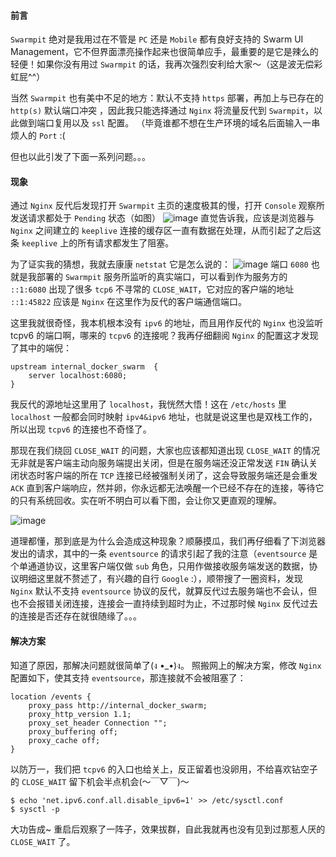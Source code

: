 #### 前言
`Swarmpit` 绝对是我用过在不管是 `PC` 还是 `Mobile` 都有良好支持的 Swarm UI Management，它不但界面漂亮操作起来也很简单应手，最重要的是它是辣么的轻便！如果你没有用过 `Swarmpit` 的话，我再次强烈安利给大家～（这是波无偿彩虹屁^^）

当然 `Swarmpit` 也有美中不足的地方：默认不支持 `https` 部署，再加上与已存在的 `http(s)` 默认端口冲突 ，因此我只能选择通过 `Nginx` 将流量反代到 `Swarmpit`，以此做到端口复用以及 `ssl` 配置。 （毕竟谁都不想在生产环境的域名后面输入一串烦人的 `Port` :(

但也以此引发了下面一系列问题。。。

#### 现象
通过 `Nginx` 反代后发现打开 `Swarmpit` 主页的速度极其的慢，打开 `Console` 观察所发送请求都处于 `Pending` 状态（如图）
![image](https://www.otokaze.cn/wp-content/uploads/2019/10/TCP_handshake.png)
直觉告诉我，应该是浏览器与 `Nginx` 之间建立的 `keeplive` 连接的缓存区一直有数据在处理，从而引起了之后这条 `keeplive` 上的所有请求都发生了阻塞。

为了证实我的猜想，我就去康康 `netstat` 它是怎么说的：
![image](http://ws1.sinaimg.cn/large/c2f00e48gy1g7sivmy7j6j213o0ownky.jpg)
端口 `6080` 也就是我部署的 `Swarmpit` 服务所监听的真实端口，可以看到作为服务方的  `::1:6080` 出现了很多 `tcp6` 不寻常的 `CLOSE_WAIT`，它对应的客户端的地址 `::1:45822` 应该是 `Nginx` 在这里作为反代的客户端通信端口。

这里我就很奇怪，我本机根本没有 `ipv6` 的地址，而且用作反代的 `Nginx` 也没监听 tcpv6 的端口啊，哪来的 `tcpv6` 的连接呢？我再仔细翻阅 `Nginx` 的配置这才发现了其中的端倪：
```nginx
upstream internal_docker_swarm  {
    server localhost:6080;
}
```
我反代的源地址这里用了 `localhost`，我恍然大悟！这在 `/etc/hosts` 里 `localhost` 一般都会同时映射 `ipv4&ipv6` 地址，也就是说这里也是双栈工作的，所以出现 `tcpv6` 的连接也不奇怪了。

那现在我们绕回 `CLOSE_WAIT` 的问题，大家也应该都知道出现 `CLOSE_WAIT` 的情况无非就是客户端主动向服务端提出关闭，但是在服务端还没正常发送 `FIN` 确认关闭状态时客户端的所在 `TCP` 连接已经被强制关闭了，这会导致服务端还是会重发 `ACK` 直到客户端响应，然并卵，你永远都无法唤醒一个已经不存在的连接，等待它的只有系统回收。实在听不明白可以看下图，会让你又更直观的理解。

![image](http://ww1.sinaimg.cn/large/c2f00e48gy1g7tlosz3y9j20kc0fnjsh.jpg)

道理都懂，那到底是为什么会造成这种现象？顺藤摸瓜，我们再仔细看了下浏览器发出的请求，其中的一条 `eventsource` 的请求引起了我的注意（`eventsource` 是个单通道协议，这里客户端仅做 `sub` 角色，只用作做接收服务端发送的数据，协议明细这里就不赘述了，有兴趣的自行 `Google` :），顺带搜了一圈资料，发现 `Nginx` 默认不支持 `eventsource` 协议的反代，就算反代过去服务端也不会认，但也不会报错关闭连接，连接会一直持续到超时为止，不过那时候 `Nginx` 反代过去的连接是否还存在就很随缘了。。。

#### 解决方案
知道了原因，那解决问题就很简单了(ง •_•)ง。
照搬网上的解决方案，修改 `Nginx` 配置如下，使其支持 `eventsource`，那连接就不会被阻塞了：
```nginx
location /events {
    proxy_pass http://internal_docker_swarm;
    proxy_http_version 1.1;
    proxy_set_header Connection "";
    proxy_buffering off;
    proxy_cache off;
}
```
以防万一，我们把 `tcpv6` 的入口也给关上，反正留着也没卵用，不给喜欢钻空子的 `CLOSE_WAIT` 留下机会半点机会(～￣▽￣)～
```shell
$ echo 'net.ipv6.conf.all.disable_ipv6=1' >> /etc/sysctl.conf
$ sysctl -p
```
大功告成~ 重启后观察了一阵子，效果拔群，自此我就再也没有见到过那惹人厌的 `CLOSE_WAIT` 了。
